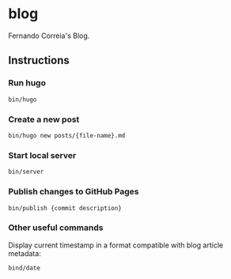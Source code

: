 # blog

Fernando Correia's Blog.


## Instructions

### Run hugo

```
bin/hugo
```

### Create a new post

```
bin/hugo new posts/{file-name}.md
```

### Start local server

```
bin/server
```

### Publish changes to GitHub Pages

```
bin/publish {commit description}
```

### Other useful commands

Display current timestamp in a format compatible with blog article metadata:

```
bind/date
```
